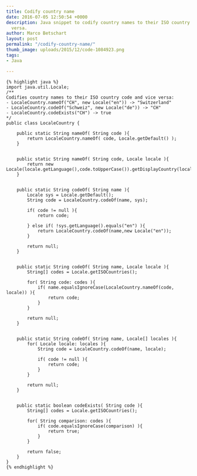 ```yaml
---
title: Codify country name
date: 2016-07-05 12:50:54 +0000
description: Java snippet to codify country names to their ISO country code and vice
  versa.
author: Marco Betschart
layout: post
permalink: "/codify-country-name/"
thumb_image: uploads/2015/12/code-1084923.png
tags:
- Java

---
```

	{% highlight java %}
    import java.util.Locale;
    /**
    Codifies country names to their ISO country code and vice versa:
    - LocaleCountry.nameOf("CH", new Locale("en")) -> "Switzerland"
    - LocaleCountry.codeOf("Schweiz", new Locale("de")) -> "CH"
    - LocaleCountry.codeExists("CH") -> true
    */
    public class LocaleCountry {
    
        public static String nameOf( String code ){
            return LocaleCountry.nameOf( code, Locale.getDefault() );
        }
    
    
        public static String nameOf( String code, Locale locale ){
            return new Locale(locale.getLanguage(),code.toUpperCase()).getDisplayCountry(locale);
        }
    
    
        public static String codeOf( String name ){
            Locale sys = Locale.getDefault();
            String code = LocaleCountry.codeOf(name, sys);
    
            if( code != null ){
                return code;
    
            } else if( !sys.getLanguage().equals("en") ){
                return LocaleCountry.codeOf(name,new Locale("en"));
            }
    
            return null;
        }
    
    
        public static String codeOf( String name, Locale locale ){
            String[] codes = Locale.getISOCountries();
    
            for( String code: codes ){
                if( name.equalsIgnoreCase(LocaleCountry.nameOf(code, locale)) ){
                    return code;
                }
            }
    
            return null;
        }
    
    
        public static String codeOf( String name, Locale[] locales ){
            for( Locale locale: locales ){
                String code = LocaleCountry.codeOf(name, locale);
    
                if( code != null ){
                    return code;
                }
            }
    
            return null;
        }
    
    
        public static boolean codeExists( String code ){
            String[] codes = Locale.getISOCountries();
    
            for( String comparison: codes ){
                if( code.equalsIgnoreCase(comparison) ){
                    return true;
                }
            }
    
            return false;
        }
    }
    {% endhighlight %}